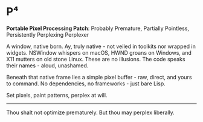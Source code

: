 # P⁴

**Portable Pixel Processing Patch**: Probably Premature, Partially Pointless, Persistently Perplexing Perplexer

A window, native born. Ay, truly native - not veiled in toolkits nor wrapped in widgets. NSWindow whispers on macOS, HWND groans on Windows, and X11 mutters on old stone Linux. These are no illusions. The code speaks their names - aloud, unashamed.

Beneath that native frame lies a simple pixel buffer - raw, direct, and yours to command. No dependencies, no frameworks - just bare Lisp. 

Set pixels, paint patterns, perplex at will.

---

Thou shalt not optimize prematurely. But thou may perplex liberally.

